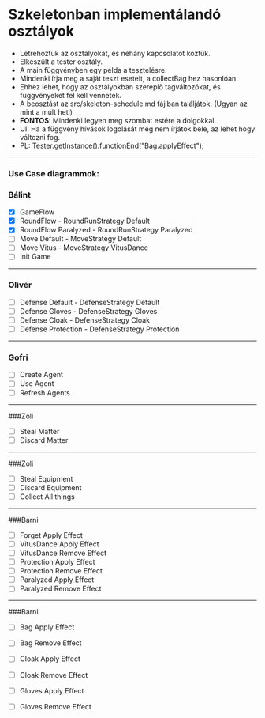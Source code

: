 # Szkeletonban implementálandó osztályok

* Létrehoztuk az osztályokat, és néhány kapcsolatot köztük.
* Elkészült a tester osztály.
* A main függvényben egy példa a tesztelésre.
* Mindenki írja meg a saját teszt eseteit, a collectBag hez hasonlóan. 
* Ehhez lehet, hogy az osztályokban szereplő tagváltozókat, és függvényeket fel kell vennetek.
* A beosztást az src/skeleton-schedule.md fájlban találjátok. (Ugyan az mint a múlt heti)
* **FONTOS**: Mindenki legyen meg szombat estére a dolgokkal.
* UI: Ha a függvény hívások logolását még nem írjátok bele, az lehet hogy változni fog.
* PL: Tester.getInstance().functionEnd("Bag.applyEffect");
---

### Use Case diagrammok:

### Bálint
- [X] GameFlow
- [X] RoundFlow - RoundRunStrategy Default
- [X] RoundFlow Paralyzed - RoundRunStrategy Paralyzed
- [ ] Move Default - MoveStrategy Default
- [ ] Move Vitus - MoveStrategy VitusDance
- [ ] Init Game
---
### Olivér
- [ ] Defense Default - DefenseStrategy Default
- [ ] Defense Gloves - DefenseStrategy Gloves
- [ ] Defense Cloak - DefenseStrategy Cloak
- [ ] Defense Protection - DefenseStrategy Protection
---
### Gofri
- [ ] Create Agent
- [ ] Use Agent
- [ ] Refresh Agents
---
###Zoli
- [ ] Steal Matter
- [ ] Discard Matter
---
###Zoli
- [ ] Steal Equipment
- [ ] Discard Equipment
- [ ] Collect All things
---
###Barni
- [ ] Forget Apply Effect
- [ ] VitusDance Apply Effect
- [ ] VitusDance Remove Effect
- [ ] Protection Apply Effect
- [ ] Protection Remove Effect
- [ ] Paralyzed Apply Effect
- [ ] Paralyzed Remove Effect
---
###Barni
- [ ] Bag Apply Effect
- [ ] Bag Remove Effect
- [ ] Cloak Apply Effect
- [ ] Cloak Remove Effect
- [ ] Gloves Apply Effect
- [ ] Gloves Remove Effect


